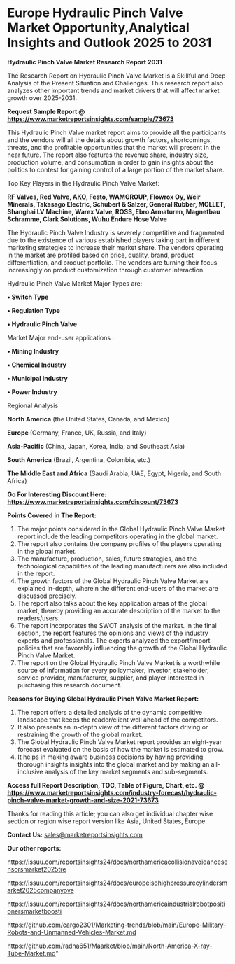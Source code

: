 # Europe Hydraulic Pinch Valve Market Opportunity,Analytical Insights and Outlook 2025 to 2031

<strong>Hydraulic Pinch Valve Market Research Report 2031</strong>

The Research Report on Hydraulic Pinch Valve Market is a Skillful and Deep Analysis of the Present Situation and Challenges. This research report also analyzes other important trends and market drivers that will affect market growth over 2025-2031.

<strong>Request Sample Report @ <a href=https://www.marketreportsinsights.com/sample/73673>https://www.marketreportsinsights.com/sample/73673</a></strong>

This Hydraulic Pinch Valve market report aims to provide all the participants and the vendors will all the details about growth factors, shortcomings, threats, and the profitable opportunities that the market will present in the near future. The report also features the revenue share, industry size, production volume, and consumption in order to gain insights about the politics to contest for gaining control of a large portion of the market share.

Top Key Players in the Hydraulic Pinch Valve Market:

<strong>RF Valves, Red Valve, AKO, Festo, WAMGROUP, Flowrox Oy, Weir Minerals, Takasago Electric, Schubert & Salzer, General Rubber, MOLLET, Shanghai LV Machine, Warex Valve, ROSS, Ebro Armaturen, Magnetbau Schramme, Clark Solutions, Wuhu Endure Hose Valve</strong>

The Hydraulic Pinch Valve Industry is severely competitive and fragmented due to the existence of various established players taking part in different marketing strategies to increase their market share. The vendors operating in the market are profiled based on price, quality, brand, product differentiation, and product portfolio. The vendors are turning their focus increasingly on product customization through customer interaction.

Hydraulic Pinch Valve Market Major Types are:

<strong>• Switch Type

• Regulation Type

• Hydraulic Pinch Valve</strong>

Market Major end-user applications :

<strong>• Mining Industry

• Chemical Industry

• Municipal Industry

• Power Industry</strong>

Regional Analysis

</u><strong><b>North America</b></strong> (the United States, Canada, and Mexico)

<strong><b>Europe </b></strong>(Germany, France, UK, Russia, and Italy)

<strong><b>Asia-Pacific</b></strong> (China, Japan, Korea, India, and Southeast Asia)

<strong><b>South America</b></strong> (Brazil, Argentina, Colombia, etc.)

<strong><b>The Middle East and Africa</b></strong> (Saudi Arabia, UAE, Egypt, Nigeria, and South Africa)

<strong>Go For Interesting Discount Here: <a href=https://www.marketreportsinsights.com/discount/73673>https://www.marketreportsinsights.com/discount/73673</a></strong>

<strong>Points Covered in The Report:</strong>
<ol>
  <li>The major points considered in the Global Hydraulic Pinch Valve Market report include the leading competitors operating in the global market.</li>
  <li>The report also contains the company profiles of the players operating in the global market.</li>
  <li>The manufacture, production, sales, future strategies, and the technological capabilities of the leading manufacturers are also included in the report.</li>
  <li>The growth factors of the Global Hydraulic Pinch Valve Market are explained in-depth, wherein the different end-users of the market are discussed precisely.</li>
  <li>The report also talks about the key application areas of the global market, thereby providing an accurate description of the market to the readers/users.</li>
  <li>The report incorporates the SWOT analysis of the market. In the final section, the report features the opinions and views of the industry experts and professionals. The experts analyzed the export/import policies that are favorably influencing the growth of the Global Hydraulic Pinch Valve Market.</li>
  <li>The report on the Global Hydraulic Pinch Valve Market is a worthwhile source of information for every policymaker, investor, stakeholder, service provider, manufacturer, supplier, and player interested in purchasing this research document.</li>
</ol>
<strong>Reasons for Buying Global Hydraulic Pinch Valve Market Report:</strong>

<ol>
  <li>The report offers a detailed analysis of the dynamic competitive landscape that keeps the reader/client well ahead of the competitors.</li>
  <li>It also presents an in-depth view of the different factors driving or restraining the growth of the global market.</li>
  <li>The Global Hydraulic Pinch Valve Market report provides an eight-year forecast evaluated on the basis of how the market is estimated to grow.</li>
  <li>It helps in making aware business decisions by having providing thorough insights insights into the global market and by making an all-inclusive analysis of the key market segments and sub-segments.</li>
</ol>
<strong>Access full Report Description, TOC, Table of Figure, Chart, etc. @ <a href=https://www.marketreportsinsights.com/industry-forecast/hydraulic-pinch-valve-market-growth-and-size-2021-73673>https://www.marketreportsinsights.com/industry-forecast/hydraulic-pinch-valve-market-growth-and-size-2021-73673</a></strong>


Thanks for reading this article; you can also get individual chapter wise section or region wise report version like Asia, United States, Europe.

<strong>Contact Us:</strong>
sales@marketreportsinsights.com

<strong>Our other reports:</strong>

<a href=https://issuu.com/reportsinsights24/docs/northamericacollisionavoidancesensorsmarket2025tre>https://issuu.com/reportsinsights24/docs/northamericacollisionavoidancesensorsmarket2025tre</a>

<a href=https://issuu.com/reportsinsights24/docs/europeisohighpressurecylindersmarket2025companyove>https://issuu.com/reportsinsights24/docs/europeisohighpressurecylindersmarket2025companyove</a>

<a href=https://issuu.com/reportsinsights24/docs/northamericaindustrialrobotpositionersmarketboosti>https://issuu.com/reportsinsights24/docs/northamericaindustrialrobotpositionersmarketboosti</a>

<a href=https://github.com/cargo2301/Marketing-trends/blob/main/Europe-Military-Robots-and-Unmanned-Vehicles-Market.md>https://github.com/cargo2301/Marketing-trends/blob/main/Europe-Military-Robots-and-Unmanned-Vehicles-Market.md</a>

<a href=https://github.com/radha651/Maarket/blob/main/North-America-X-ray-Tube-Market.md>https://github.com/radha651/Maarket/blob/main/North-America-X-ray-Tube-Market.md</a>"
